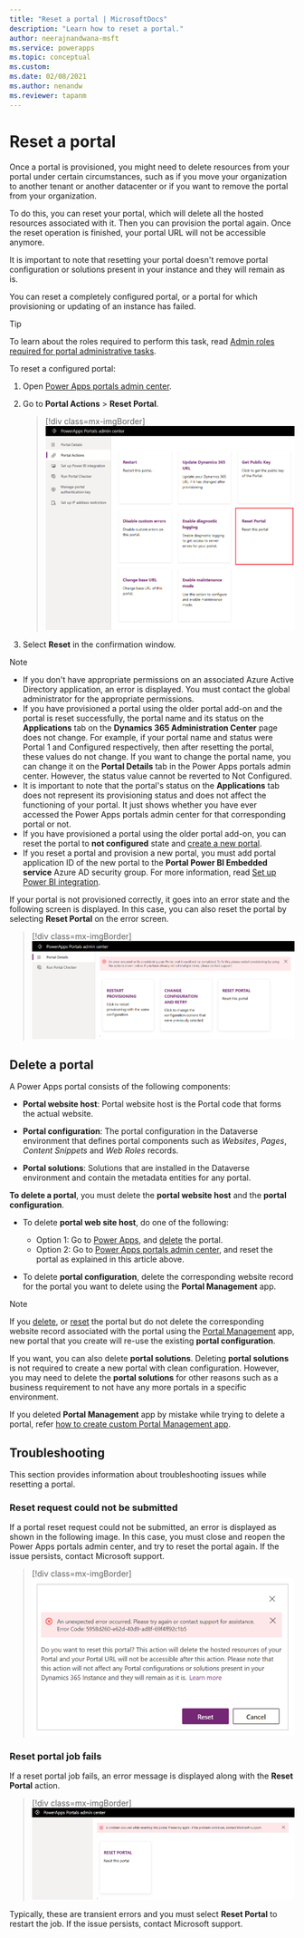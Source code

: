 ```yaml
---
title: "Reset a portal | MicrosoftDocs"
description: "Learn how to reset a portal."
author: neerajnandwana-msft
ms.service: powerapps
ms.topic: conceptual
ms.custom: 
ms.date: 02/08/2021
ms.author: nenandw
ms.reviewer: tapanm
---
```


# Reset a portal

Once a portal is provisioned, you might need to delete resources from your portal under certain circumstances, such as if you move your organization to another tenant or another datacenter or if you want to remove the portal from your organization.

To do this, you can reset your portal, which will delete all the hosted resources associated with it. Then you can provision the portal again. Once the reset operation is finished, your portal URL will not be accessible anymore.

It is important to note that resetting your portal doesn't remove portal configuration or solutions present in your instance and they will remain as is.

You can reset a completely configured portal, or a portal for which provisioning or updating of an instance has failed.

> [!TIP]
> To learn about the roles required to perform this task, read [Admin roles required for portal administrative tasks](portal-admin-roles.md).

To reset a configured portal:

1.    Open [Power Apps portals admin center](admin-overview.md).

2.    Go to **Portal Actions** > **Reset Portal**.

        > [!div class=mx-imgBorder]
        > ![Reset a portal](../media/reset-portal.png "Reset a portal")

3.    Select **Reset** in the confirmation window.

> [!NOTE]
> - If you don't have appropriate permissions on an associated Azure Active Directory application, an error is displayed. You must contact the global administrator for the appropriate permissions.
> - If you have provisioned a portal using the older portal add-on and the portal is reset successfully, the portal name and its status on the **Applications** tab on the **Dynamics 365 Administration Center** page does not change. For example, if your portal name and status were Portal 1 and Configured respectively, then after resetting the portal, these values do not change. If you want to change the portal name, you can change it on the **Portal Details** tab in the Power Apps portals admin center. However, the status value cannot be reverted to Not Configured.
> - It is important to note that the portal's status on the **Applications** tab does not represent its provisioning status and does not affect the functioning of your portal. It just shows whether you have ever accessed the Power Apps portals admin center for that corresponding portal or not.
> - If you have provisioned a portal using the older portal add-on, you can reset the portal to **not configured** state and [create a new portal](../provision-portal-add-on.md).
> - If you reset a portal and provision a new portal, you must add portal application ID of the new portal to the **Portal Power BI Embedded service** Azure AD security group. For more information, read [Set up Power BI integration](set-up-power-bi-integration.md#create-security-group-and-add-to-power-bi-account).
 
If your portal is not provisioned correctly, it goes into an error state and the following screen is displayed. In this case, you can also reset the portal by selecting **Reset Portal** on the error screen.

> [!div class=mx-imgBorder]
> ![Error while provisioning a portal](../media/provision-portal-error.png "Error while provisioning a portal")

## Delete a portal

A Power Apps portal consists of the following components:

- **Portal website host**: Portal website host is the Portal code that forms the actual website.

- **Portal configuration**: The portal configuration in the Dataverse environment that defines portal components such as *Websites*, *Pages*, *Content Snippets* and *Web Roles* records.

- **Portal solutions**: Solutions that are installed in the Dataverse environment and contain the metadata entities for any portal.

**To delete a portal**, you must delete the **portal website host** and the  **portal configuration**.

- To delete **portal web site host**, do one of the following:
    - Option 1: Go to [Power Apps](https://make.powerapps.com), and [delete](../manage-existing-portals.md#delete) the portal.
    - Option 2: Go to [Power Apps portals admin center](admin-overview.md), and reset the portal as explained in this article above.

- To delete **portal configuration**, delete the corresponding website record for the portal you want to delete using the **Portal Management** app.

> [!NOTE]
> If you [delete](../manage-existing-portals.md#delete), or [reset](reset-portal.md) the portal but do not delete the corresponding website record associated with the portal using the [Portal Management](../configure/configure-portal.md) app, new portal that you create will re-use the existing **portal configuration**.

If you want, you can also delete **portal solutions**. Deleting **portal solutions** is not required to create a new portal with clean configuration. However, you may need to delete the **portal solutions** for other reasons such as a business requirement to not have any more portals in a specific environment.

If you deleted **Portal Management** app by mistake while trying to delete a portal, refer [how to create custom Portal Management app](../configure/create-custom-portal-management-app.md).

## Troubleshooting

This section provides information about troubleshooting issues while resetting a portal.

### Reset request could not be submitted

If a portal reset request could not be submitted, an error is displayed as shown in the following image. In this case, you must close and reopen the Power Apps portals admin center, and try to reset the portal again. If the issue persists, contact Microsoft support.

> [!div class=mx-imgBorder]
> ![Couldn't submit error while resetting a portal](../media/reset-portal-request-error.png "Couldn't submit error while resetting a portal")

### Reset portal job fails

If a reset portal job fails, an error message is displayed along with the **Reset Portal** action.

> [!div class=mx-imgBorder]
> ![Failure error while resetting a portal](../media/reset-portal-error.png "Failure error while resetting a portal")

Typically, these are transient errors and you must select **Reset Portal** to restart the job. If the issue persists, contact Microsoft support.
